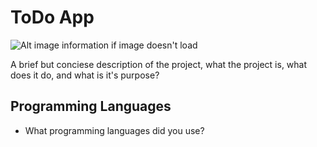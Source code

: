# ToDo App

![Alt image information if image doesn't load](/Images/)

A brief but conciese description of the project, what the project is, what does it do, and what is it's purpose?

## Programming Languages

- What programming languages did you use?

